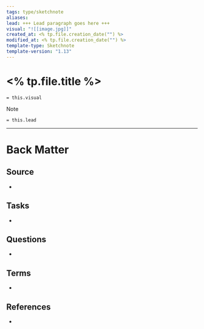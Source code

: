 ```yaml
---
tags: type/sketchnote
aliases: 
lead: +++ Lead paragraph goes here +++
visual: "![[image.jpg]]"
created_at: <% tp.file.creation_date("") %>
modified_at: <% tp.file.creation_date("") %>
template-type: Sketchnote
template-version: "1.13"
---
```

<!--  See "Template Help" below for using properties -->

# <% tp.file.title %>

<!-- My sketchnote  -->

`= this.visual`

<!-- Main idea of my sketchnote  -->

> [!Note]
> `= this.lead`

<!-- Other content of my sketchnote  -->


---
# Back Matter

## Source
<!-- Always keep a link to the source. --> 
- 

## Tasks
<!-- What remains to be done with this note? --> 
- 

## Questions
<!-- What remains for you to consider? --> 
- 

## Terms
<!-- Links to definition pages -->
- 

## References
<!-- Links to pages not referenced in the content -->
- 
